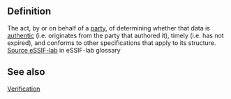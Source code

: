 ## Definition
The act, by or on behalf of a [party](party), of determining whether that data is [authentic](authenticity) (i.e. originates from the party that authored it), timely (i.e. has not expired), and conforms to other specifications that apply to its structure.  
[Source eSSIF-lab](https://essif-lab.github.io/framework/docs/essifLab-glossary#verify) in eSSIF-lab glossary

## See also
[Verification](verification)


